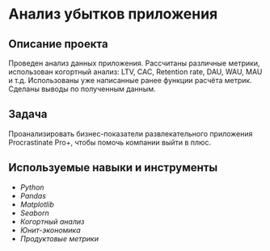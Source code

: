 # Анализ убытков приложения


## Описание проекта

Проведен анализ данных приложения.
Рассчитаны различные метрики, использован когортный анализ: LTV, CAC, Retention rate, DAU, WAU, MAU и т.д. Использованы уже написанные ранее функции расчёта метрик. Сделаны выводы по полученным данным.

## Задача

Проанализировать бизнес-показатели развлекательного приложения Procrastinate Pro+, чтобы помочь компании выйти в плюс.

## Используемые навыки и инструменты
- *Python*
- *Pandas*
- *Matplotlib*
- *Seaborn*
- *Когортный анализ*
- *Юнит-экономика*
- *Продуктовые метрики*
